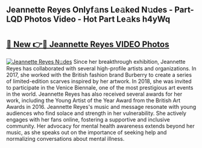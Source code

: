 ## Jeannette Reyes Onlyf𝚊ns Le𝚊ked N𝚞des - Part-LQD Photos Video - Hot Part Le𝚊ks h4yWq

# <h2><a href="http://ab32512.deff.icu/?id=Jeannette+Reyes">🔗 New 👉🔴 Jeannette Reyes VIDEO Photos</a></h2>

[![Jeannette Reyes N𝚞des](https://i.imgur.com/rIISA9y.gif)](http://ab32512.deff.icu/?id=Jeannette+Reyes)
Since her breakthrough exhibition, Jeannette Reyes has collaborated with several high-profile artists and organizations. In 2017, she worked with the British fashion brand Burberry to create a series of limited-edition scarves inspired by her artwork. In 2018, she was invited to participate in the Venice Biennale, one of the most prestigious art events in the world. Jeannette Reyes has also received several awards for her work, including the Young Artist of the Year Award from the British Art Awards in 2016. Jeannette Reyes's music and message resonate with young audiences who find solace and strength in her vulnerability. She actively engages with her fans online, fostering a supportive and inclusive community. Her advocacy for mental health awareness extends beyond her music, as she speaks out on the importance of seeking help and normalizing conversations about mental illness.
